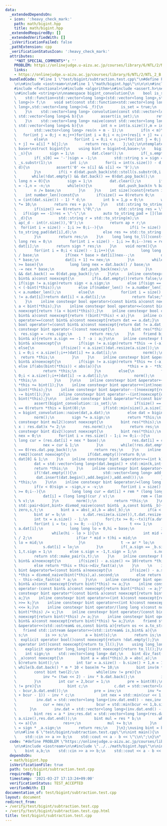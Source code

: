 ```yaml
---
data:
  _extendedDependsOn:
  - icon: ':heavy_check_mark:'
    path: math/bigint.hpp
    title: math/bigint.hpp
  _extendedRequiredBy: []
  _extendedVerifiedWith: []
  _isVerificationFailed: false
  _pathExtension: cpp
  _verificationStatusIcon: ':heavy_check_mark:'
  attributes:
    '*NOT_SPECIAL_COMMENTS*': ''
    PROBLEM: https://onlinejudge.u-aizu.ac.jp/courses/library/6/NTL/2/NTL_2_B
    links:
    - https://onlinejudge.u-aizu.ac.jp/courses/library/6/NTL/2/NTL_2_B
  bundledCode: "#line 1 \"test/bigint/subtraction.test.cpp\"\n#define PROBLEM \"https://onlinejudge.u-aizu.ac.jp/courses/library/6/NTL/2/NTL_2_B\"\
    \n\n#include <iostream>\n\n#line 1 \"math/bigint.hpp\"\n\n\n\n#include <vector>\n\
    #include <functional>\n#include <algorithm>\n#include <assert.h>\n#line 9 \"math/bigint.hpp\"\
    \n#include <string>\n\nnamespace bigint_convolution{\n    bool is_set = false;\n\
    \    std::function<std::vector<long long>(std::vector<long long>,std::vector<long\
    \ long>)> f;\n    void set(const std::function<std::vector<long long>(std::vector<long\
    \ long>,std::vector<long long>)>& _f){\n        is_set = true;\n        f = _f;\n\
    \    }\n    std::vector<long long> convolution(const std::vector<long long>& a,const\
    \ std::vector<long long>& b){\n        assert(is_set);\n        return f(a,b);\n\
    \    }\n    std::vector<long long> naive(const std::vector<long long>& a,const\
    \ std::vector<long long>& b){\n        int n = int(a.size()),m = int(b.size());\n\
    \        std::vector<long long> res(n + m - 1);\n        if(n < m)\n         \
    \   for(int j = 0;j < m;j++)for(int i = 0;i < n;i++)res[i + j] += a[i] * b[j];\n\
    \        else\n            for(int i = 0;i < n;i++)for(int j = 0;j < m;j++)res[i\
    \ + j] += a[i] * b[j];\n        return res;\n    };\n};\n\ntemplate<int d,int\
    \ base>\nstruct bigint{\n    using bint = bigint<d,base>;\n    bigint(const std::string&\
    \ _s){\n        sign = 1;\n        dat.clear();\n        if(_s.empty())return;\n\
    \        if(_s[0] == '-')sign = -1;\n        std::string s = sign == 1 ? _s :\
    \ _s.substr(1);\n        int i;\n        for(i = int(s.size()) - d;i >= 0;i -=\
    \ d){\n            assert('0' <= s[i] && s[i] <= '9');\n            dat.push_back(std::stoll(s.substr(i,d)));\n\
    \        }\n        if(i + d)dat.push_back(std::stoll(s.substr(0,i + d)));\n \
    \       while(!dat.empty() && dat.back() == 0)dat.pop_back();\n    }\n    bigint(long\
    \ long n = 0){\n        sign = 1;\n        dat.clear();\n        if(n < 0)sign\
    \ = -1,n = -n;\n        while(n){\n            dat.push_back(n % base);\n    \
    \        n /= base;\n        }\n    }\n    int size()const{return int(dat.size());}\n\
    \    int number_len()const{\n        if(size() == 0)return 0;\n        int res\
    \ = (int(dat.size()) - 1) * d;\n        int b = 1,p = 0;\n        while(b <= dat.back())p++,b\
    \ *= 10;\n        return res + p;\n    }\n    std::string to_string()const{\n\
    \        if(size() == 0)return \"0\";\n        std::string res = \"\";\n     \
    \   if(sign == -1)res = \"-\";\n        auto to_string_pad = [](long long m,int\
    \ _d){\n            std::string r = std::to_string(m);\n            std::string\
    \ ap(_d - int(r.size()),'0');\n            return ap + r;\n        };\n      \
    \  for(int i = size() - 1;i >= 0;i--){\n            if(i != size() - 1)res +=\
    \ to_string_pad(dat[i],d);\n            else res += std::to_string(dat[i]);\n\
    \        }\n        return res;\n    }\n    long long to_ll()const{\n        long\
    \ long res = 0;\n        for(int i = size() - 1;i >= 0;i--)res = res * base +\
    \ dat[i];\n        return sign * res;\n    }\n    void norm(){\n        if(dat.empty())return;\n\
    \        for(int i = 0;i < size() - 1;i++){\n            long long nex = dat[i]\
    \ / base;\n            if(nex * base > dat[i])nex--;\n            dat[i] -= nex\
    \ * base;\n            dat[i + 1] += nex;\n        }\n        while(dat.back()\
    \ >= base){\n            long long nex = dat.back() / base;\n            dat.back()\
    \ -= nex * base;\n            dat.push_back(nex);\n        }\n        while(!dat.empty()\
    \ && dat.back() == 0)dat.pop_back();\n    }\n\n    inline constexpr bool operator<(const\
    \ bint& a)const noexcept{\n        if(a.dat.empty())return false;\n        else\
    \ if(sign != a.sign)return sign < a.sign;\n        else if(sign == -1)return (-a)\
    \ < (-bint(*this));\n        else if(number_len() != a.number_len())return number_len()\
    \ < a.number_len();\n        else{\n            for(int i = size() - 1;i >= 0;i--)if(dat[i]\
    \ != a.dat[i])return dat[i] < a.dat[i];\n            return false;\n        }\n\
    \    }\n    inline constexpr bool operator>(const bint& a)const noexcept{return\
    \ a < bint(*this);}\n    inline constexpr bool operator<=(const bint& a)const\
    \ noexcept{return !(a < bint(*this));}\n    inline constexpr bool operator>=(const\
    \ bint& a)const noexcept{return !(bint(*this) < a);}\n    inline constexpr bool\
    \ operator==(const bint& a)const noexcept{return dat == a.dat;}\n    inline constexpr\
    \ bool operator!=(const bint& a)const noexcept{return dat != a.dat;}\n\n    inline\
    \ constexpr bint operator-()const noexcept{\n        bint res(*this);\n      \
    \  res.sign = -res.sign;\n        return res;\n    }\n    friend bint abs(const\
    \ bint& a){return a.sign == -1 ? -a : a;}\n\n    inline constexpr bint &operator+=(const\
    \ bint& a)noexcept{\n        if(sign != a.sign)return *this -= (-a);\n       \
    \ else{\n            if(size() < a.size())dat.resize(a.size());\n            for(int\
    \ i = 0;i < a.size();i++)dat[i] += a.dat[i];\n            norm();\n          \
    \  return *this;\n        }\n    }\n    inline constexpr bint &operator-=(const\
    \ bint& a)noexcept{\n        if(sign != a.sign)return *this += (-a);\n       \
    \ else if(abs(bint(*this)) < abs(a)){\n            *this = a - *this;sign = -sign;\n\
    \            return *this;\n        }\n        else{\n            for(int i =\
    \ 0;i < a.size();i++)dat[i] -= a.dat[i];\n            norm();\n            return\
    \ *this;\n        }\n    }\n\n    inline constexpr bint &operator++()noexcept{return\
    \ *this += bint(1);}\n    inline constexpr bint operator++(int)noexcept{operator++();return\
    \ bint(*this);}\n    inline constexpr bint &operator--()noexcept{return *this\
    \ -= bint(1);}\n    inline constexpr bint operator--(int)noexcept{operator--();return\
    \ bint(*this);}\n\n    inline constexpr bint &operator*=(const bint& a)noexcept{\n\
    \        assert(bigint_convolution::is_set);\n        if(size() == 0 || a.size()\
    \ == 0)return *this = bint(0);\n        if(std::min(size(),a.size()) <= 60)dat\
    \ = bigint_convolution::naive(dat,a.dat);\n        else dat = bigint_convolution::convolution(dat,a.dat);\n\
    \        norm();\n        sign *= a.sign;\n        return *this;\n    }\n    inline\
    \ constexpr bint mul2()const noexcept{\n        bint res(*this);\n        for(auto&\
    \ x : res.dat)x *= 2;\n        res.norm();\n        return res;\n    }\n    inline\
    \ constexpr bint div2()const noexcept{\n        bint res(*this);\n        int\
    \ nex = 0;\n        for(int i = res.size() - 1;i >= 0;i--){\n            long\
    \ long cur = (res.dat[i] + nex * base);\n            res.dat[i] = cur >> 1;\n\
    \            nex = cur & 1;\n        }\n        while(!res.dat.empty() && res.dat.back()\
    \ == 0)res.dat.pop_back();\n        return res;\n    }\n    inline constexpr int\
    \ rem2()const noexcept{\n        if(dat.empty())return 0;\n        else return\
    \ dat[0] & 1;\n    }\n    inline constexpr bint &operator>>=(int k)noexcept{\n\
    \        dat = std::vector<long long>(dat.begin() + std::min(k,int(size())),dat.end());\n\
    \        return *this;\n    }\n    inline constexpr bint &operator<<=(int k)noexcept{\n\
    \        if(!dat.empty()){\n            std::vector<long long> add(k,0);\n   \
    \         dat.insert(dat.begin(),add.begin(),add.end());\n        }\n        return\
    \ *this;\n    }\n\n    inline constexpr bint &operator/=(long long v)noexcept{\n\
    \        if(v < 0)sign = -sign,v = -v;\n        for(int i = size() - 1,rem = 0;i\
    \ >= 0;i--){\n            long long cur = dat[i] + rem * (long long)(base);\n\
    \            dat[i] = (long long)(cur / v);\n            rem = (long long)(cur\
    \ % v);\n        }\n        norm();\n        return *this;\n    }\n    friend\
    \ std::pair<bint,bint> divmod_naive(const bint& _a,const bint& _b){\n        bint\
    \ zero,s,t;\n        bint a = abs(_a),b = abs(_b);\n        if(a < b)return std::make_pair(zero,a);\n\
    \        bint ar = b;\n        s.dat.resize(a.size()),t.dat.resize(b.size());\n\
    \        int tx = a.size() - 1;\n        for(;tx >= 0;--tx)if(a.dat[tx] > 0)break;\n\
    \        for(int i = tx; i >= 0; --i){\n            t <<= 1;\n            t +=\
    \ a.dat[i];\n            long long lo = 0,hi = base;\n            if(t >= ar){\n\
    \                while(hi - lo > 1){\n                    int mid = (hi + lo)\
    \ / 2;\n                    if(ar * mid > t)hi = mid;\n                    else\
    \ lo = mid;\n                }\n                t -= ar * lo;\n            }\n\
    \            s.dat[i] = lo;\n        }\n        if(_a.sign == _b.sign)s.sign =\
    \ 1,t.sign = 1;\n        else s.sign = -1,t.sign = 1;\n        s.norm();t.norm();\n\
    \        return std::make_pair(s,t);\n    }\n    inline constexpr bint &operator/=(const\
    \ bint& a)noexcept{\n        if(size() - a.size() <= 10)return *this = divmod_naive(bint(*this),a).first;\n\
    \        else return *this = this->div_fast(a);\n    }\n    \n    inline constexpr\
    \ bint &operator%=(const bint& a)noexcept{\n        if(size() - a.size() <= 10)return\
    \ *this = divmod_naive(bint(*this),a).second;\n        else return *this = bint(*this)\
    \ - this->div_fast(a) * a;\n    }\n\n    inline constexpr bint operator+(const\
    \ bint& a)const noexcept{return bint(*this) += a;}\n    inline constexpr bint\
    \ operator-(const bint& a)const noexcept{return bint(*this) -= a;}\n    inline\
    \ constexpr bint operator*(const bint& a)const noexcept{return bint(*this) *=\
    \ a;}\n    inline constexpr bint operator>>(int k)const noexcept{return bint(*this)\
    \ >>= k;}\n    inline constexpr bint operator<<(int k)const noexcept{return bint(*this)\
    \ <<= k;}\n    inline constexpr bint operator/(long long v)const noexcept{return\
    \ bint(*this) /= v;}\n    inline constexpr bint operator/(const bint& a)const\
    \ noexcept{return bint(*this) /= a;}\n    inline constexpr bint operator%(const\
    \ bint& a)const noexcept{return bint(*this) %= a;}\n\n    friend std::ostream\
    \ &operator<<(std::ostream& os,const bint& a){return os << a.to_string();}\n \
    \   friend std::istream &operator>>(std::istream& is,bint& a){\n        std::string\
    \ s;\n        is >> s;\n        a = bint(s);\n        return is;\n    }\n\n  \
    \  explicit operator bool()const noexcept{return !dat.empty();}\n    explicit\
    \ operator int()const noexcept{return to_ll();}\n    using long_long = long long;\n\
    \    explicit operator long_long()const noexcept{return to_ll();}\n\nprivate:\n\
    \    int sign;\n    std::vector<long long> dat;\n    bint div_fast(const bint&\
    \ _a)const noexcept{\n        bint a = abs(*this),b = abs(_a);\n        if(a <\
    \ b)return bint();\n        int tar = a.size() - b.size() + 1,m = 1;\n       \
    \ while(b.dat.back() * m * 10 < base)m *= 10;\n        bint inv(m * base),pre(0);\n\
    \        const bint two(2);\n        while(inv != pre){\n            pre = inv;\n\
    \            inv *= (two << 2) - inv * b.dat.back();\n            inv >>= 2;\n\
    \        }\n        int cur = 2,bcur = 1;\n        pre = bint(0);\n        while(inv\
    \ != pre){\n            bint c;\n            c.dat = std::vector<long long>(b.dat.end()\
    \ - bcur,b.dat.end());\n            pre = inv;\n            inv *= (two << (cur\
    \ + bcur - 1)) - inv * c;\n            int nex = std::min(cur << 1,tar);\n   \
    \         inv.dat = std::vector<long long>(inv.dat.end() - nex,inv.dat.end());\n\
    \            cur = nex;\n            bcur = std::min(bcur << 1,b.size());\n  \
    \      }\n        inv.dat = std::vector<long long>(inv.dat.end() - tar,inv.dat.end());\n\
    \        bint res = a * inv;res.dat = std::vector<long long>(res.dat.begin() +\
    \ a.size(),res.dat.end());\n        bint mul = res * b;\n        while(mul + b\
    \ <= a){\n            res++;\n            mul += b;\n        }\n        res.sign\
    \ = sign * _a.sign;\n        return res;\n    }\n};\nusing bint = bigint<4,10000>;\n\
    \n\n#line 6 \"test/bigint/subtraction.test.cpp\"\n\nint main(){\n    bint a,b;\n\
    \    std::cin >> a >> b;\n    std::cout << a - b << \"\\n\";\n}\n"
  code: "#define PROBLEM \"https://onlinejudge.u-aizu.ac.jp/courses/library/6/NTL/2/NTL_2_B\"\
    \n\n#include <iostream>\n\n#include \"../../math/bigint.hpp\"\n\nint main(){\n\
    \    bint a,b;\n    std::cin >> a >> b;\n    std::cout << a - b << \"\\n\";\n}"
  dependsOn:
  - math/bigint.hpp
  isVerificationFile: true
  path: test/bigint/subtraction.test.cpp
  requiredBy: []
  timestamp: '2021-03-27 17:13:24+09:00'
  verificationStatus: TEST_ACCEPTED
  verifiedWith: []
documentation_of: test/bigint/subtraction.test.cpp
layout: document
redirect_from:
- /verify/test/bigint/subtraction.test.cpp
- /verify/test/bigint/subtraction.test.cpp.html
title: test/bigint/subtraction.test.cpp
---
```

